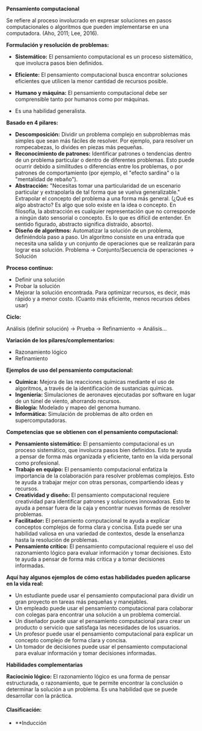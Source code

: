 
**Pensamiento computacional**

Se refiere al proceso involucrado en expresar soluciones en pasos computacionales o algoritmos que pueden implementarse en una computadora. (Aho, 2011; Lee, 2016).

**Formulación y resolución de problemas:**

* **Sistemático:** El pensamiento computacional es un proceso sistemático, que involucra pasos bien definidos.
* **Eficiente:** El pensamiento computacional busca encontrar soluciones eficientes que utilicen la menor cantidad de recursos posible.
* **Humano y máquina:** El pensamiento computacional debe ser comprensible tanto por humanos como por máquinas.

* Es una habilidad generalista.

**Basado en 4 pilares:**

* **Descomposición:** Dividir un problema complejo en subproblemas más simples que sean más fáciles de resolver. Por ejemplo, para resolver un rompecabezas, lo divides en piezas más pequeñas.
* **Reconocimiento de patrones:** Identificar patrones o tendencias dentro de un problema particular o dentro de diferentes problemas. Esto puede ocurrir debido a similitudes o diferencias entre los problemas, o por patrones de comportamiento (por ejemplo, el "efecto sardina" o la "mentalidad de rebaño").
* **Abstracción:** "Necesitas tomar una particularidad de un escenario particular y extrapolarla de tal forma que se vuelva generalizable." Extrapolar el concepto del problema a una forma más general. (¿Qué es algo abstracto? Es algo que solo existe en la idea o concepto. En filosofía, la abstracción es cualquier representación que no corresponde a ningún dato sensorial o concepto. Es lo que es difícil de entender. En sentido figurado, abstracto significa distraído, absorto).
* **Diseño de algoritmos:** Automatizar la solución de un problema, definiéndola paso a paso. Un algoritmo consiste en una entrada que necesita una salida y un conjunto de operaciones que se realizarán para lograr esa solución.
Problema -> Conjunto/Secuencia de operaciones -> Solución

**Proceso continuo:**

* Definir una solución
* Probar la solución
* Mejorar la solución encontrada. Para optimizar recursos, es decir, más rápido y a menor costo. (Cuanto más eficiente, menos recursos debes usar)

**Ciclo:**

Análisis (definir solución) -> Prueba -> Refinamiento -> Análisis…

**Variación de los pilares/complementarios:**

* Razonamiento lógico
* Refinamiento

**Ejemplos de uso del pensamiento computacional:**

* **Química:** Mejora de las reacciones químicas mediante el uso de algoritmos, a través de la identificación de sustancias químicas.
* **Ingeniería:** Simulaciones de aeronaves ejecutadas por software en lugar de un túnel de viento, ahorrando recursos.
* **Biología:** Modelado y mapeo del genoma humano.
* **Informática:** Simulación de problemas de alto orden en supercomputadoras.

**Competencias que se obtienen con el pensamiento computacional:**

* **Pensamiento sistemático:** El pensamiento computacional es un proceso sistemático, que involucra pasos bien definidos. Esto te ayuda a pensar de forma más organizada y eficiente, tanto en la vida personal como profesional.
* **Trabajo en equipo:** El pensamiento computacional enfatiza la importancia de la colaboración para resolver problemas complejos. Esto te ayuda a trabajar mejor con otras personas, compartiendo ideas y recursos.
* **Creatividad y diseño:** El pensamiento computacional requiere creatividad para identificar patrones y soluciones innovadoras. Esto te ayuda a pensar fuera de la caja y encontrar nuevas formas de resolver problemas.
* **Facilitador:** El pensamiento computacional te ayuda a explicar conceptos complejos de forma clara y concisa. Esta puede ser una habilidad valiosa en una variedad de contextos, desde la enseñanza hasta la resolución de problemas.
* **Pensamiento crítico:** El pensamiento computacional requiere el uso del razonamiento lógico para evaluar información y tomar decisiones. Esto te ayuda a pensar de forma más crítica y a tomar decisiones informadas.

**Aquí hay algunos ejemplos de cómo estas habilidades pueden aplicarse en la vida real:**

* Un estudiante puede usar el pensamiento computacional para dividir un gran proyecto en tareas más pequeñas y manejables.
* Un empleado puede usar el pensamiento computacional para colaborar con colegas para encontrar una solución a un problema comercial.
* Un diseñador puede usar el pensamiento computacional para crear un producto o servicio que satisfaga las necesidades de los usuarios.
* Un profesor puede usar el pensamiento computacional para explicar un concepto complejo de forma clara y concisa.
* Un tomador de decisiones puede usar el pensamiento computacional para evaluar información y tomar decisiones informadas.

**Habilidades complementarias**

**Raciocinio lógico:** El razonamiento lógico es una forma de pensar estructurada, o razonamiento, que te permite encontrar la conclusión o determinar la solución a un problema.
Es una habilidad que se puede desarrollar con la práctica.

#### Clasificación:

* **Inducción